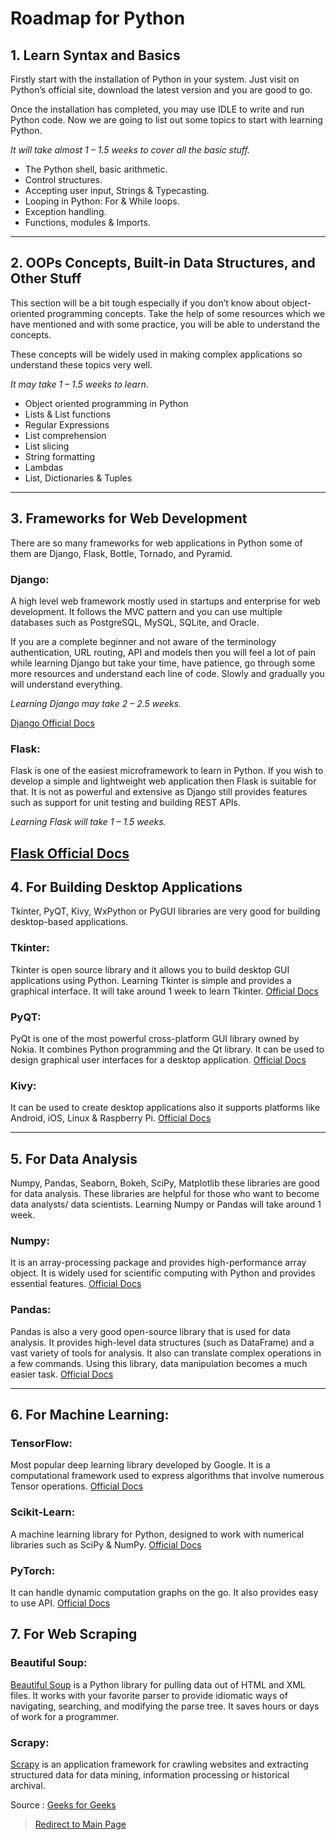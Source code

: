 # Roadmap for Python

## 1. Learn Syntax and Basics

Firstly start with the installation of Python in your system. Just visit on Python’s official site, download the latest version and you are good to go.

Once the installation has completed, you may use IDLE to write and run Python code. Now we are going to list out some topics to start with learning Python.

_It will take almost 1 – 1.5 weeks to cover all the basic stuff._

- The Python shell, basic arithmetic.
- Control structures.
- Accepting user input, Strings & Typecasting.
- Looping in Python: For & While loops.
- Exception handling.
- Functions, modules & Imports.

---

## 2. OOPs Concepts, Built-in Data Structures, and Other Stuff

This section will be a bit tough especially if you don’t know about object-oriented programming concepts. Take the help of some resources which we have mentioned and with some practice, you will be able to understand the concepts.

These concepts will be widely used in making complex applications so understand these topics very well.

_It may take 1 – 1.5 weeks to learn_.

- Object oriented programming in Python
- Lists & List functions
- Regular Expressions
- List comprehension
- List slicing
- String formatting
- Lambdas
- List, Dictionaries & Tuples

---

## 3. Frameworks for Web Development

There are so many frameworks for web applications in Python some of them are Django, Flask, Bottle, Tornado, and Pyramid.

### Django:

A high level web framework mostly used in startups and enterprise for web development. It follows the MVC pattern and you can use multiple databases such as PostgreSQL, MySQL, SQLite, and Oracle.

If you are a complete beginner and not aware of the terminology authentication, URL routing, API and models then you will feel a lot of pain while learning Django but take your time, have patience, go through some more resources and understand each line of code. Slowly and gradually you will understand everything.

_Learning Django may take 2 – 2.5 weeks._

[Django Official Docs](https://docs.djangoproject.com/en/4.1/)

### Flask:

Flask is one of the easiest microframework to learn in Python. If you wish to develop a simple and lightweight web application then Flask is suitable for that. It is not as powerful and extensive as Django still provides features such as support for unit testing and building REST APIs.

_Learning Flask will take 1 – 1.5 weeks._

[Flask Official Docs](https://flask.palletsprojects.com/en/2.2.x/)
---

## 4. For Building Desktop Applications

Tkinter, PyQT, Kivy, WxPython or PyGUI libraries are very good for building desktop-based applications.

### Tkinter:

Tkinter is open source library and it allows you to build desktop GUI applications using Python. Learning Tkinter is simple and provides a graphical interface. It will take around 1 week to learn Tkinter. [Official Docs](https://tkdocs.com/tutorial/index.html)

### PyQT:

PyQt is one of the most powerful cross-platform GUI library owned by Nokia. It combines Python programming and the Qt library. It can be used to design graphical user interfaces for a desktop application. [Official Docs](https://doc.qt.io/qtforpython/)

### Kivy:

It can be used to create desktop applications also it supports platforms like Android, iOS, Linux & Raspberry Pi. [Official Docs](https://kivy.org/doc/stable/)

---

## 5. For Data Analysis

Numpy, Pandas, Seaborn, Bokeh, SciPy, Matplotlib these libraries are good for data analysis. These libraries are helpful for those who want to become data analysts/ data scientists. Learning Numpy or Pandas will take around 1 week.

### Numpy:

It is an array-processing package and provides high-performance array object. It is widely used for scientific computing with Python and provides essential features. [Official Docs](https://numpy.org/doc/)

### Pandas:

Pandas is also a very good open-source library that is used for data analysis. It provides high-level data structures (such as DataFrame) and a vast variety of tools for analysis. It also can translate complex operations in a few commands. Using this library, data manipulation becomes a much easier task. [Official Docs](https://pandas.pydata.org/docs/)

---

## 6. For Machine Learning:

### TensorFlow:

Most popular deep learning library developed by Google. It is a computational framework used to express algorithms that involve numerous Tensor operations. [Official Docs](https://www.tensorflow.org/api_docs)

### Scikit-Learn:

A machine learning library for Python, designed to work with numerical libraries such as SciPy & NumPy. [Official Docs](https://scikit-learn.org/0.21/documentation.html)

### PyTorch:

It can handle dynamic computation graphs on the go. It also provides easy to use API. [Official Docs](https://pytorch.org/docs/stable/index.html)

## 7. For Web Scraping

### Beautiful Soup:

[Beautiful Soup](https://www.crummy.com/software/BeautifulSoup/bs4/doc/) is a Python library for pulling data out of HTML and XML files. It works with your favorite parser to provide idiomatic ways of navigating, searching, and modifying the parse tree. It saves hours or days of work for a programmer.

### Scrapy:

[Scrapy](https://doc.scrapy.org/en/1.0/intro/overview.html) is an application framework for crawling websites and extracting structured data for data mining, information processing or historical archival.


Source : [Geeks for Geeks](https://www.geeksforgeeks.org/best-way-to-start-learning-python-a-complete-roadmap/)

> [Redirect to Main Page](https://github.com/thegeekyb0y/learnpython)


